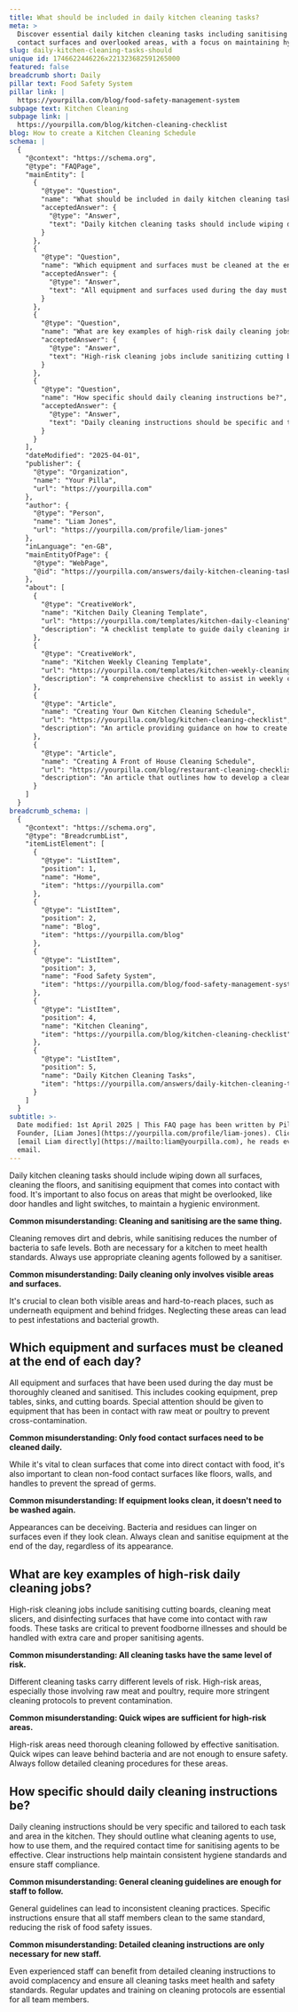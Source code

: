 ```yaml
---
title: What should be included in daily kitchen cleaning tasks?
meta: >
  Discover essential daily kitchen cleaning tasks including sanitising food
  contact surfaces and overlooked areas, with a focus on maintaining hygiene.
slug: daily-kitchen-cleaning-tasks-should
unique id: 1746622446226x221323682591265000
featured: false
breadcrumb short: Daily
pillar text: Food Safety System
pillar link: |
  https://yourpilla.com/blog/food-safety-management-system
subpage text: Kitchen Cleaning
subpage link: |
  https://yourpilla.com/blog/kitchen-cleaning-checklist
blog: How to create a Kitchen Cleaning Schedule
schema: |
  {
    "@context": "https://schema.org",
    "@type": "FAQPage",
    "mainEntity": [
      {
        "@type": "Question",
        "name": "What should be included in daily kitchen cleaning tasks?",
        "acceptedAnswer": {
          "@type": "Answer",
          "text": "Daily kitchen cleaning tasks should include wiping down all surfaces, cleaning the floors, and sanitizing equipment that contacts food. Focus on often overlooked areas such as door handles and light switches to maintain a hygienic environment."
        }
      },
      {
        "@type": "Question",
        "name": "Which equipment and surfaces must be cleaned at the end of each day?",
        "acceptedAnswer": {
          "@type": "Answer",
          "text": "All equipment and surfaces used during the day must be thoroughly cleaned and sanitized. This includes cooking equipment, prep tables, sinks, and cutting boards. Pay special attention to equipment that has been in contact with raw meat or poultry to prevent cross-contamination."
        }
      },
      {
        "@type": "Question",
        "name": "What are key examples of high-risk daily cleaning jobs?",
        "acceptedAnswer": {
          "@type": "Answer",
          "text": "High-risk cleaning jobs include sanitizing cutting boards, cleaning meat slicers, and disinfecting surfaces that have contacted raw foods. These tasks are critical to prevent foodborne illnesses and should be handled with care and appropriate sanitizing agents."
        }
      },
      {
        "@type": "Question",
        "name": "How specific should daily cleaning instructions be?",
        "acceptedAnswer": {
          "@type": "Answer",
          "text": "Daily cleaning instructions should be specific and tailored to each task and area in the kitchen. They should outline which cleaning agents to use, how to use them, and the required contact time for sanitizers to be effective. Clear instructions help maintain consistent hygiene standards and ensure staff compliance."
        }
      }
    ],
    "dateModified": "2025-04-01",
    "publisher": {
      "@type": "Organization",
      "name": "Your Pilla",
      "url": "https://yourpilla.com"
    },
    "author": {
      "@type": "Person",
      "name": "Liam Jones",
      "url": "https://yourpilla.com/profile/liam-jones"
    },
    "inLanguage": "en-GB",
    "mainEntityOfPage": {
      "@type": "WebPage",
      "@id": "https://yourpilla.com/answers/daily-kitchen-cleaning-tasks-should"
    },
    "about": [
      {
        "@type": "CreativeWork",
        "name": "Kitchen Daily Cleaning Template",
        "url": "https://yourpilla.com/templates/kitchen-daily-cleaning",
        "description": "A checklist template to guide daily cleaning in kitchens, dressable to specific site needs."
      },
      {
        "@type": "CreativeWork",
        "name": "Kitchen Weekly Cleaning Template",
        "url": "https://yourpilla.com/templates/kitchen-weekly-cleaning",
        "description": "A comprehensive checklist to assist in weekly cleaning operations within a kitchen."
      },
      {
        "@type": "Article",
        "name": "Creating Your Own Kitchen Cleaning Schedule",
        "url": "https://yourpilla.com/blog/kitchen-cleaning-checklist",
        "description": "An article providing guidance on how to create customised cleaning schedules for kitchen operations."
      },
      {
        "@type": "Article",
        "name": "Creating A Front of House Cleaning Schedule",
        "url": "https://yourpilla.com/blog/restaurant-cleaning-checklists",
        "description": "An article that outlines how to develop a cleaning plan for the front of the house operations in a restaurant."
      }
    ]
  }
breadcrumb_schema: |
  {
    "@context": "https://schema.org",
    "@type": "BreadcrumbList",
    "itemListElement": [
      {
        "@type": "ListItem",
        "position": 1,
        "name": "Home",
        "item": "https://yourpilla.com"
      },
      {
        "@type": "ListItem",
        "position": 2,
        "name": "Blog",
        "item": "https://yourpilla.com/blog"
      },
      {
        "@type": "ListItem",
        "position": 3,
        "name": "Food Safety System",
        "item": "https://yourpilla.com/blog/food-safety-management-system"
      },
      {
        "@type": "ListItem",
        "position": 4,
        "name": "Kitchen Cleaning",
        "item": "https://yourpilla.com/blog/kitchen-cleaning-checklist"
      },
      {
        "@type": "ListItem",
        "position": 5,
        "name": "Daily Kitchen Cleaning Tasks",
        "item": "https://yourpilla.com/answers/daily-kitchen-cleaning-tasks-should"
      }
    ]
  }
subtitle: >-
  Date modified: 1st April 2025 | This FAQ page has been written by Pilla
  Founder, [Liam Jones](https://yourpilla.com/profile/liam-jones). Click to
  [email Liam directly](https://mailto:liam@yourpilla.com), he reads every
  email.
---
```

Daily kitchen cleaning tasks should include wiping down all surfaces, cleaning the floors, and sanitising equipment that comes into contact with food. It's important to also focus on areas that might be overlooked, like door handles and light switches, to maintain a hygienic environment.

**Common misunderstanding: Cleaning and sanitising are the same thing.**

Cleaning removes dirt and debris, while sanitising reduces the number of bacteria to safe levels. Both are necessary for a kitchen to meet health standards. Always use appropriate cleaning agents followed by a sanitiser.

**Common misunderstanding: Daily cleaning only involves visible areas and surfaces.**

It's crucial to clean both visible areas and hard-to-reach places, such as underneath equipment and behind fridges. Neglecting these areas can lead to pest infestations and bacterial growth.

## Which equipment and surfaces must be cleaned at the end of each day?

All equipment and surfaces that have been used during the day must be thoroughly cleaned and sanitised. This includes cooking equipment, prep tables, sinks, and cutting boards. Special attention should be given to equipment that has been in contact with raw meat or poultry to prevent cross-contamination.

**Common misunderstanding: Only food contact surfaces need to be cleaned daily.**

While it's vital to clean surfaces that come into direct contact with food, it's also important to clean non-food contact surfaces like floors, walls, and handles to prevent the spread of germs.

**Common misunderstanding: If equipment looks clean, it doesn't need to be washed again.**

Appearances can be deceiving. Bacteria and residues can linger on surfaces even if they look clean. Always clean and sanitise equipment at the end of the day, regardless of its appearance.

## What are key examples of high-risk daily cleaning jobs?

High-risk cleaning jobs include sanitising cutting boards, cleaning meat slicers, and disinfecting surfaces that have come into contact with raw foods. These tasks are critical to prevent foodborne illnesses and should be handled with extra care and proper sanitising agents.

**Common misunderstanding: All cleaning tasks have the same level of risk.**

Different cleaning tasks carry different levels of risk. High-risk areas, especially those involving raw meat and poultry, require more stringent cleaning protocols to prevent contamination.

**Common misunderstanding: Quick wipes are sufficient for high-risk areas.**

High-risk areas need thorough cleaning followed by effective sanitisation. Quick wipes can leave behind bacteria and are not enough to ensure safety. Always follow detailed cleaning procedures for these areas.

## How specific should daily cleaning instructions be?

Daily cleaning instructions should be very specific and tailored to each task and area in the kitchen. They should outline what cleaning agents to use, how to use them, and the required contact time for sanitising agents to be effective. Clear instructions help maintain consistent hygiene standards and ensure staff compliance.

**Common misunderstanding: General cleaning guidelines are enough for staff to follow.**

General guidelines can lead to inconsistent cleaning practices. Specific instructions ensure that all staff members clean to the same standard, reducing the risk of food safety issues.

**Common misunderstanding: Detailed cleaning instructions are only necessary for new staff.**

Even experienced staff can benefit from detailed cleaning instructions to avoid complacency and ensure all cleaning tasks meet health and safety standards. Regular updates and training on cleaning protocols are essential for all team members.
